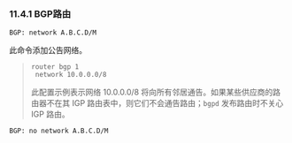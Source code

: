### 11.4.1 BGP路由

```shell
BGP: network A.B.C.D/M
```

此命令添加公告网络。

> ```shell
> router bgp 1
>  network 10.0.0.0/8
> ```
>
> 此配置示例表示网络 10.0.0.0/8 将向所有邻居通告。如果某些供应商的路由器不在其 IGP 路由表中，则它们不会通告路由；`bgpd` 发布路由时不关心 IGP 路由。

```shell
BGP: no network A.B.C.D/M
```

